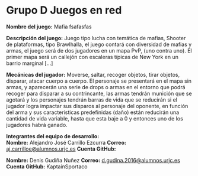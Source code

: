 # Grupo D Juegos en red 

**Nombre del juego:** Mafia fsafasfas

**Descripción del juego:** Juego tipo lucha con temática de mafias, Shooter de plataformas, tipo Brawlhalla, el juego contará con diversidad de mafias y armas, el juego será de dos jugadores en un mapa PvP, (uno contra uno).   El primer mapa será un callejón con escaleras típicas de New York en un barrio marginal [...]

**Mecánicas del jugador:**  Moverse, saltar, recoger objetos, tirar objetos, disparar, atacar cuerpo a cuerpo.
El personaje se presentará en el mapa sin armas, y aparecerán una serie de drops o armas en el entorno que podrá recoger para disparar a su contrincante, las armas tendrán munición que se agotará y los personajes tendrán barras de vida que se reducirán si el jugador logra impactar sus disparos al personaje del oponente, en función del arma y sus características predefinidas (daño) están reducirán una cantidad de vida variable, hasta que esta baje a 0 y entonces uno de los jugadores habrá ganado.

**Integrantes del equipo de desarrollo:**  
**Nombre:** Alejandro José Carrillo Ezcurra  **Correo:**  aj.carrilloe@alumnos.urjc.es   **Cuenta GitHub:**

**Nombre:** Denis Gudiña Nuñez  **Correo:**  d.gudina.2016@alumnos.urjc.es   **Cuenta GitHub:**  KaptainSportaco
